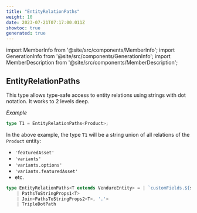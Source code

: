 ```yaml
---
title: "EntityRelationPaths"
weight: 10
date: 2023-07-21T07:17:00.011Z
showtoc: true
generated: true
---
```

<!-- This file was generated from the Vendure source. Do not modify. Instead, re-run the "docs:build" script -->
import MemberInfo from '@site/src/components/MemberInfo';
import GenerationInfo from '@site/src/components/GenerationInfo';
import MemberDescription from '@site/src/components/MemberDescription';


## EntityRelationPaths

<GenerationInfo sourceFile="packages/core/src/common/types/entity-relation-paths.ts" sourceLine="23" packageName="@vendure/core" />

This type allows type-safe access to entity relations using strings with dot notation.
It works to 2 levels deep.

*Example*

```ts
type T1 = EntityRelationPaths<Product>;
```
In the above example, the type `T1` will be a string union of all relations of the
`Product` entity:

 * `'featuredAsset'`
 * `'variants'`
 * `'variants.options'`
 * `'variants.featuredAsset'`
 * etc.

```ts title="Signature"
type EntityRelationPaths<T extends VendureEntity> = | `customFields.${string}`
    | PathsToStringProps1<T>
    | Join<PathsToStringProps2<T>, '.'>
    | TripleDotPath
```
